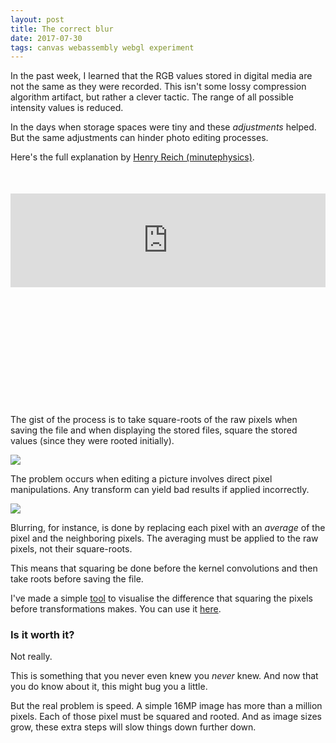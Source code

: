 ```yaml
---
layout: post
title: The correct blur
date: 2017-07-30
tags: canvas webassembly webgl experiment
---
```


In the past week, I learned that the RGB values stored in digital media are not the same as they were recorded.
This isn't some lossy compression algorithm artifact, but rather a clever tactic.
The range of all possible intensity values is reduced.

In the days when storage spaces were tiny and these *adjustments* helped.
But the same adjustments can hinder photo editing processes.

<!-- preview -->

Here's the full explanation by [Henry Reich (minutephysics)].

<div style='position: relative; width: 100%; height: 0px; padding-bottom: 60%; margin: 50px 0;'>
	<iframe
	  src="https://www.youtube.com/embed/LKnqECcg6Gw?rel=0"
	  frameborder="0"
	  allowfullscreen
	  style="width: 100%; height: auto;"
	  style="position: absolute; left: 0px; top: 0px; width: 100%; height: 100%"
	></iframe>
</div>

The gist of the process is to take square-roots of the raw pixels when saving the file and when displaying the stored files, square the stored values (since they were rooted initially).

![]({{site.baseurl}}/img/correct-blur/1.png)

The problem occurs when editing a picture involves direct pixel manipulations.
Any transform can yield bad results if applied incorrectly.

![]({{site.baseurl}}/img/correct-blur/2.png)

Blurring, for instance, is done by replacing each pixel with an *average* of the pixel and the neighboring pixels.
The averaging must be applied to the raw pixels, not their square-roots.

This means that squaring be done before the kernel convolutions and then take roots before saving the file.

I've made a simple [tool] to visualise the difference that squaring the pixels before transformations makes.
You can use it [here].

### Is it worth it?

Not really.

This is something that you never even knew you *never* knew.
And now that you do know about it, this might bug you a little.

But the real problem is speed.
A simple 16MP image has more than a million pixels. Each of those pixel must be squared and rooted.
And as image sizes grow, these extra steps will slow things down further down.

[Henry Reich (minutephysics)]: https://twitter.com/minutephysics
[tool]: https://github.com/zhirzh/correct-blur
[here]: https://zhirzh.github.io/correct-blur/dist
